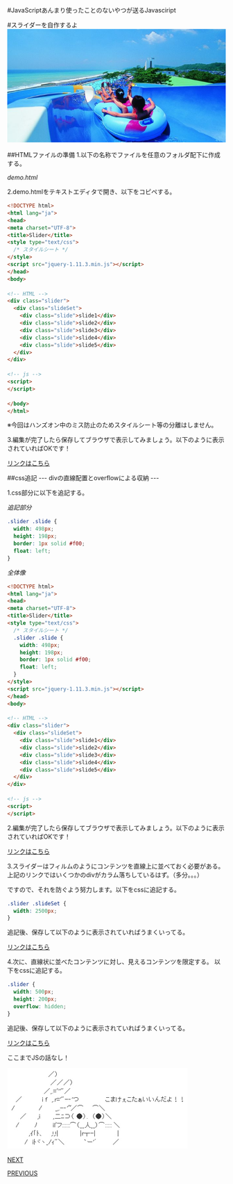 #JavaScriptあんまり使ったことのないやつが送るJavasciript

#スライダーを自作するよ
<img src= "img/slider.jpg">
　


##HTMLファイルの準備
1.以下の名称でファイルを任意のフォルダ配下に作成する。

*demo.html*

2.demo.htmlをテキストエディタで開き、以下をコピペする。
```html
<!DOCTYPE html>
<html lang="ja">
<head>
<meta charset="UTF-8">
<title>Slider</title>
<style type="text/css">
  /* スタイルシート */
</style>
<script src="jquery-1.11.3.min.js"></script>
</head>
<body>

<!-- HTML -->
<div class="slider">
  <div class="slideSet">
    <div class="slide">slide1</div>
    <div class="slide">slide2</div>
    <div class="slide">slide3</div>
    <div class="slide">slide4</div>
    <div class="slide">slide5</div>
  </div>
</div>

<!-- js -->
<script>
</script>

</body>
</html>
```

※今回はハンズオン中のミス防止のためスタイルシート等の分離はしません。

3.編集が完了したら保存してブラウザで表示してみましょう。以下のように表示されていればOKです！

[リンクはこちら](demo/demo-01.html)



##css追記 --- divの直線配置とoverflowによる収納 ---

1.css部分に以下を追記する。

*追記部分*
```css
.slider .slide {
  width: 498px;
  height: 198px;
  border: 1px solid #f00;
  float: left;
}
```

*全体像*

```html　
<!DOCTYPE html>
<html lang="ja">
<head>
<meta charset="UTF-8">
<title>Slider</title>
<style type="text/css">
  /* スタイルシート */
  .slider .slide {
    width: 498px;
    height: 198px;
    border: 1px solid #f00;
    float: left;
  }
</style>
<script src="jquery-1.11.3.min.js"></script>
</head>
<body>

<!-- HTML -->
<div class="slider">
  <div class="slideSet">
    <div class="slide">slide1</div>
    <div class="slide">slide2</div>
    <div class="slide">slide3</div>
    <div class="slide">slide4</div>
    <div class="slide">slide5</div>
  </div>
</div>

<!-- js -->
<script>
</script>

```

2.編集が完了したら保存してブラウザで表示してみましょう。以下のように表示されていればOKです！

[リンクはこちら](demo/demo-02.html)


3.スライダーはフィルムのようにコンテンツを直線上に並べておく必要がある。
上記のリンクではいくつかのdivがカラム落ちしているはず。（多分。。。）

ですので、それを防ぐよう努力します。以下をcssに追記する。

```css
.slider .slideSet {
  width: 2500px;
}
```

追記後、保存して以下のように表示されていればうまくいってる。

[リンクはこちら](demo/demo-03.html)


4.次に、直線状に並べたコンテンツに対し、見えるコンテンツを限定する。
以下をcssに追記する。

```css
.slider {
  width: 500px;
  height: 200px;
  overflow: hidden;
}

```

追記後、保存して以下のように表示されていればうまくいってる。

[リンクはこちら](demo/demo-04.html)


ここまでJSの話なし！

<img src= "img/komakeekotaindayo.jpg">

[NEXT](Javascript-03.html)

[PREVIOUS](Javascript-01.html)
